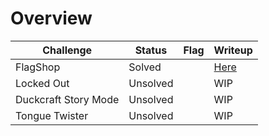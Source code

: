 # Overview

| Challenge  | Status | Flag | Writeup
| ------------- | ------------- |---------| -----|
| FlagShop | Solved  |     | [Here](https://github.com/limxuankai/CTF/blob/main/YBNCTF2023/Pwn/Flag_Shop.md)  |
| Locked Out  | Unsolved  |    | WIP  |
| Duckcraft Story Mode  | Unsolved |      |  WIP   |
| Tongue Twister | Unsolved |      |  WIP   |
